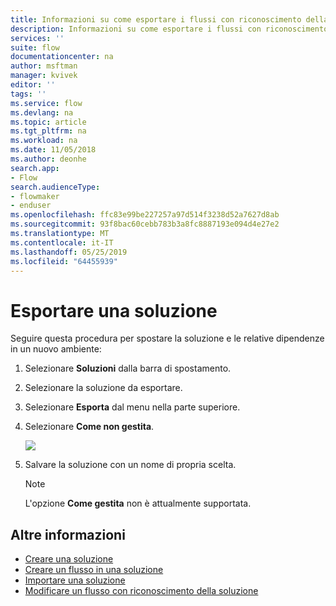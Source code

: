 ```yaml
---
title: Informazioni su come esportare i flussi con riconoscimento della soluzione | Microsoft Docs
description: Informazioni su come esportare i flussi con riconoscimento della soluzione.
services: ''
suite: flow
documentationcenter: na
author: msftman
manager: kvivek
editor: ''
tags: ''
ms.service: flow
ms.devlang: na
ms.topic: article
ms.tgt_pltfrm: na
ms.workload: na
ms.date: 11/05/2018
ms.author: deonhe
search.app:
- Flow
search.audienceType:
- flowmaker
- enduser
ms.openlocfilehash: ffc83e99be227257a97d514f3238d52a7627d8ab
ms.sourcegitcommit: 93f8bac60cebb783b3a8fc8887193e094d4e27e2
ms.translationtype: MT
ms.contentlocale: it-IT
ms.lasthandoff: 05/25/2019
ms.locfileid: "64455939"
---
```

# <a name="export-a-solution"></a>Esportare una soluzione

Seguire questa procedura per spostare la soluzione e le relative dipendenze in un nuovo ambiente:

1. Selezionare **Soluzioni** dalla barra di spostamento.
1. Selezionare la soluzione da esportare.
1. Selezionare **Esporta** dal menu nella parte superiore.
1. Selezionare **Come non gestita**.

   ![](./media/export-flow-solution/flow-export-options.png)

1. Salvare la soluzione con un nome di propria scelta.

   > [!NOTE]
   > L'opzione **Come gestita** non è attualmente supportata.

## <a name="learn-more"></a>Altre informazioni

<!--from editor: Do you want to add Remove a solution-aware flow to this list?-->

* [Creare una soluzione](./overview-solution-flows.md)
* [Creare un flusso in una soluzione](./create-flow-solution.md)
* [Importare una soluzione](./import-flow-solution.md)
* [Modificare un flusso con riconoscimento della soluzione](./edit-solution-aware-flow.md)
